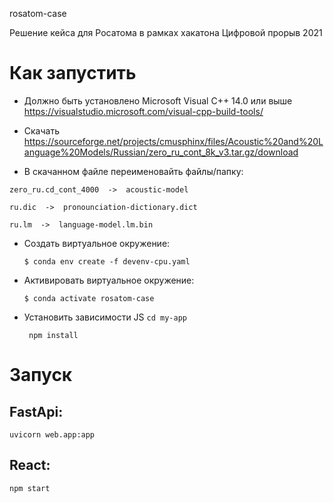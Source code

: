 
rosatom-case

Решение кейса для Росатома в рамках хакатона Цифровой прорыв 2021

# Как запустить
- Должно быть установлено Microsoft Visual C++ 14.0 или выше https://visualstudio.microsoft.com/visual-cpp-build-tools/

- Скачать https://sourceforge.net/projects/cmusphinx/files/Acoustic%20and%20Language%20Models/Russian/zero_ru_cont_8k_v3.tar.gz/download

- В скачанном  файле переименовайть файлы/папку:

``` zero_ru.cd_cont_4000  ->  acoustic-model ```

``` ru.dic  ->  pronounciation-dictionary.dict ```

``` ru.lm  ->  language-model.lm.bin ```


- Создать виртуальное окружение:

    ```$ conda env create -f devenv-cpu.yaml```

- Активировать виртуальное окружение:

    ```$ conda activate rosatom-case```

- Установить зависимости JS
    ``` cd my-app ```
    
    ``` npm install```

# Запуск

## FastApi:

```uvicorn web.app:app```

## React:

```npm start```

